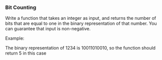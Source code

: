 ### Bit Counting

Write a function that takes an integer as input, and returns the number of bits that are equal to one in the binary representation of that number. You can guarantee that input is non-negative.

Example: 

The binary representation of 1234 is 10011010010, so the function should return 5 in this case

